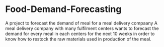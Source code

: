 # Food-Demand-Forecasting
A project to forecast the demand of meal for a meal delivery compaany
A meal delivery company with many fulfilment centers wants to forecast the demand for every meal in each centers for the next 10 weeks in order to know how to restock the raw materials used in production of the meal. 
